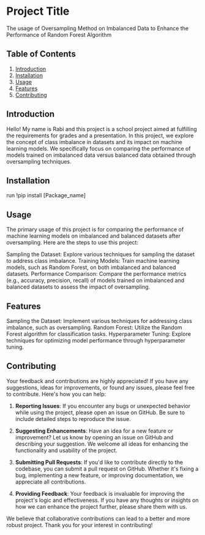 # Project Title

The usage of Oversampling Method on Imbalanced Data to Enhance the Performance of Random Forest Algorithm

## Table of Contents

1. [Introduction](#introduction)
2. [Installation](#installation)
3. [Usage](#usage)
4. [Features](#features)
5. [Contributing](#contributing)


## Introduction

Hello! My name is Rabi and this project is a school project aimed at fulfilling the requirements for grades and a presentation. In this project, we explore the concept of class imbalance in datasets and its impact on machine learning models. We specifically focus on comparing the performance of models trained on imbalanced data versus balanced data obtained through oversampling techniques.

## Installation

run !pip install [Package_name]

## Usage
The primary usage of this project is for comparing the performance of machine learning models on imbalanced and balanced datasets after oversampling. Here are the steps to use this project:

Sampling the Dataset: Explore various techniques for sampling the dataset to address class imbalance.
Training Models: Train machine learning models, such as Random Forest, on both imbalanced and balanced datasets.
Performance Comparison: Compare the performance metrics (e.g., accuracy, precision, recall) of models trained on imbalanced and balanced datasets to assess the impact of oversampling.

## Features

Sampling the Dataset: Implement various techniques for addressing class imbalance, such as oversampling.
Random Forest: Utilize the Random Forest algorithm for classification tasks.
Hyperparameter Tuning: Explore techniques for optimizing model performance through hyperparameter tuning.

## Contributing

Your feedback and contributions are highly appreciated! If you have any suggestions, ideas for improvements, or found any issues, please feel free to contribute. Here's how you can help:

1. **Reporting Issues**: If you encounter any bugs or unexpected behavior while using the project, please open an issue on GitHub. Be sure to include detailed steps to reproduce the issue.

2. **Suggesting Enhancements**: Have an idea for a new feature or improvement? Let us know by opening an issue on GitHub and describing your suggestion. We welcome all ideas for enhancing the functionality and usability of the project.

3. **Submitting Pull Requests**: If you'd like to contribute directly to the codebase, you can submit a pull request on GitHub. Whether it's fixing a bug, implementing a new feature, or improving documentation, we appreciate all contributions.

4. **Providing Feedback**: Your feedback is invaluable for improving the project's logic and effectiveness. If you have any thoughts or insights on how we can enhance the project further, please share them with us.

We believe that collaborative contributions can lead to a better and more robust project. Thank you for your interest in contributing!



